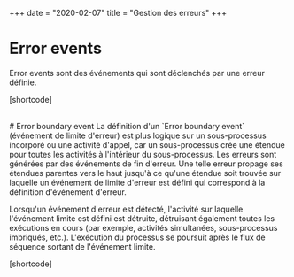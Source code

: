 +++
date = "2020-02-07"
title = "Gestion des erreurs"
+++

# Error events
Error events sont des événements qui sont déclenchés par une erreur définie.
<br/>

[shortcode]

<br/>
# Error boundary event
La définition d'un `Error boundary event` (événement de limite d'erreur) est plus logique sur un sous-processus incorporé ou une activité d'appel, car un sous-processus crée une étendue pour toutes les activités à l'intérieur du sous-processus. Les erreurs sont générées par des événements de fin d'erreur. Une telle erreur propage ses étendues parentes vers le haut jusqu'à ce qu'une étendue soit trouvée sur laquelle un événement de limite d'erreur est défini qui correspond à la définition d'événement d'erreur.

Lorsqu'un événement d'erreur est détecté, l'activité sur laquelle l'événement limite est défini est détruite, détruisant également toutes les exécutions en cours (par exemple, activités simultanées, sous-processus imbriqués, etc.). L'exécution du processus se poursuit après le flux de séquence sortant de l'événement limite.
<br/>

[shortcode]

<br/>

<!--# Envoi d'exception FlowerDocs-->

